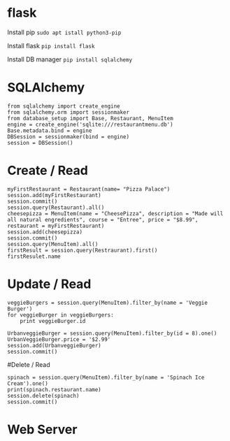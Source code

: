 # flask

Install pip
`sudo apt istall python3-pip`

Install flask
`pip install flask`

Install DB manager
`pip install sqlalchemy`

# SQLAlchemy
```
from sqlalchemy import create_engine
from sqlalchemy.orm import sessionmaker
from database_setup import Base, Restaurant, MenuItem
engine = create_engine('sqlite:///restaurantmenu.db')
Base.metadata.bind = engine
DBSession = sessionmaker(bind = engine)
session = DBSession()
```
# Create / Read
```
myFirstRestaurant = Restaurant(name= "Pizza Palace")
session.add(myFirstRestaurant)
session.commit()
session.query(Restaurant).all()
cheesepizza = MenuItem(name = "CheesePizza", description = "Made will all natural engredients", course = "Entree", price = "$8.99", restaurant = myFirstRestaurant)
session.add(cheesepizza)
session.commit()
session.query(MenuItem).all()
firstResult = session.query(Restraurant).first()
firstResulet.name
```
# Update / Read
```
veggieBurgers = session.query(MenuItem).filter_by(name = 'Veggie Burger')
for veggieBurger in veggieBurgers:
    print veggieBurger.id

UrbanveggieBurger = session.query(MenuItem).filter_by(id = 8).one()
UrbanVeggieBurger.price = '$2.99'
session.add(UrbanveggieBurger)
session.commit()
```
#Delete / Read
```
spinach = session.query(MenuItem).filter_by(name = 'Spinach Ice Cream').one()
print(spinach.restaurant.name)
session.delete(spinach)
session.commit()
```

# Web Server

